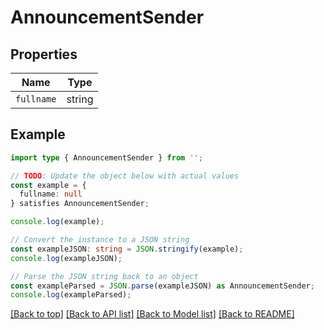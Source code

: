 # AnnouncementSender

## Properties

| Name       | Type   |
| ---------- | ------ |
| `fullname` | string |

## Example

```typescript
import type { AnnouncementSender } from '';

// TODO: Update the object below with actual values
const example = {
  fullname: null
} satisfies AnnouncementSender;

console.log(example);

// Convert the instance to a JSON string
const exampleJSON: string = JSON.stringify(example);
console.log(exampleJSON);

// Parse the JSON string back to an object
const exampleParsed = JSON.parse(exampleJSON) as AnnouncementSender;
console.log(exampleParsed);
```

[[Back to top]](#) [[Back to API list]](../README.md#api-endpoints) [[Back to Model list]](../README.md#models) [[Back to README]](../README.md)

